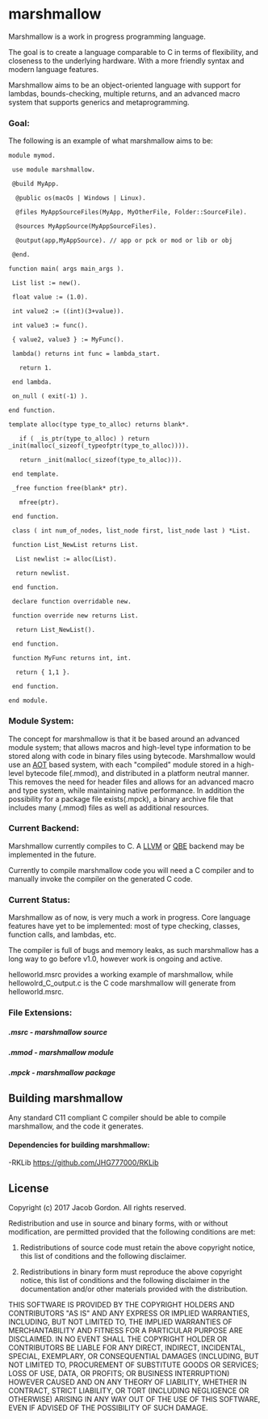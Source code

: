 # marshmallow


Marshmallow is a work in progress programming language.

The goal is to create a language comparable to C in terms of flexibility, and closeness to the underlying hardware. With a more friendly syntax and modern language features.

Marshmallow aims to be an object-oriented language with support for lambdas, bounds-checking, multiple returns, and an advanced macro system that supports generics and metaprogramming.

### Goal:

The following is an example of what marshmallow aims to be:

	module mymod.

 	 use module marshmallow.

 	 @build MyApp.

  	  @public os(macOs | Windows | Linux).

  	  @files MyAppSourceFiles(MyApp, MyOtherFile, Folder::SourceFile).

  	  @sources MyAppSource(MyAppSourceFiles).

  	  @output(app,MyAppSource). // app or pck or mod or lib or obj

 	 @end.

 	function main( args main_args ).

 	 List list := new().

  	 float value := (1.0).

  	 int value2 := ((int)(3+value)).

  	 int value3 := func().

  	 { value2, value3 } := MyFunc().

  	 lambda() returns int func = lambda_start.

  	   return 1.

  	 end lambda.

  	 on_null ( exit(-1) ).

 	end function.
	
 	template alloc(type type_to_alloc) returns blank*.

  	   if ( _is_ptr(type_to_alloc) ) return _init(malloc(_sizeof(_typeofptr(type_to_alloc)))).

   	   return _init(malloc(_sizeof(type_to_alloc))).

	 end template.

 	 _free function free(blank* ptr).
 
 	   mfree(ptr).

 	 end function.

 	 class ( int num_of_nodes, list_node first, list_node last ) *List.

 	 function List_NewList returns List.

  	  List newlist := alloc(List).

  	  return newlist.

 	 end function.

 	 declare function overridable new.
 
 	 function override new returns List.

  	  return List_NewList().
 
 	 end function.
 
 	 function MyFunc returns int, int.

  	  return { 1,1 }.

 	 end function.

	end module.


### Module System:

The concept for marshmallow is that it be based around an advanced module system; that allows macros and high-level type information to be stored along with code in binary files using bytecode. Marshmallow would use an [AOT](https://en.wikipedia.org/wiki/Ahead-of-time_compilation) based system, with each "compiled" module stored in a high-level bytecode file(.mmod), and distributed in a platform neutral manner. This removes the need for header files and allows for an advanced macro and type system, while maintaining native performance. In addition the possibility for a package file exists(.mpck), a binary archive file that includes many (.mmod) files as well as additional resources.

### Current Backend:

Marshmallow currently compiles to C. A [LLVM](https://llvm.org) or [QBE](https://c9x.me/compile/) backend may be implemented in the future.

Currently to compile marshmallow code you will need a C compiler and to manually invoke the compiler on the generated C code.

### Current Status:

Marshmallow as of now, is very much a work in progress. Core language features have yet to be implemented: most of type checking, classes, function calls, and lambdas, etc.

The compiler is full of bugs and memory leaks, as such marshmallow has a long way to go before v1.0, however work is ongoing and active.

helloworld.msrc provides a working example of marshmallow, while hellowolrd\_C_output.c is the C code marshmallow will  generate from helloworld.msrc.

### File Extensions:

##### .msrc - marshmallow source

##### .mmod - marshmallow module

##### .mpck - marshmallow package

## Building marshmallow

Any standard C11 compliant C compiler should be able to compile marshmallow, and the code it generates.

#### Dependencies for building marshmallow: 

 -RKLib https://github.com/JHG777000/RKLib
 
## License


 Copyright (c) 2017 Jacob Gordon. All rights reserved.
 
 Redistribution and use in source and binary forms, with or without modification, are permitted provided that the following conditions are met:
 
 1. Redistributions of source code must retain the above copyright notice, this list of conditions and the following disclaimer.
 
 2. Redistributions in binary form must reproduce the above copyright notice, this list of conditions and the following disclaimer in the
 documentation and/or other materials provided with the distribution.
 
 THIS SOFTWARE IS PROVIDED BY THE COPYRIGHT HOLDERS AND CONTRIBUTORS "AS IS" AND ANY EXPRESS OR IMPLIED WARRANTIES, INCLUDING, BUT NOT LIMITED TO, THE
 IMPLIED WARRANTIES OF MERCHANTABILITY AND FITNESS FOR A PARTICULAR PURPOSE ARE DISCLAIMED. IN NO EVENT SHALL THE COPYRIGHT HOLDER OR CONTRIBUTORS BE LIABLE
 FOR ANY DIRECT, INDIRECT, INCIDENTAL, SPECIAL, EXEMPLARY, OR CONSEQUENTIAL DAMAGES (INCLUDING, BUT NOT LIMITED TO, PROCUREMENT OF SUBSTITUTE GOODS OR
 SERVICES; LOSS OF USE, DATA, OR PROFITS; OR BUSINESS INTERRUPTION) HOWEVER CAUSED AND ON ANY THEORY OF LIABILITY, WHETHER IN CONTRACT, STRICT LIABILITY, OR
 TORT (INCLUDING NEGLIGENCE OR OTHERWISE) ARISING IN ANY WAY OUT OF THE USE OF THIS SOFTWARE, EVEN IF ADVISED OF THE POSSIBILITY OF SUCH DAMAGE.
 